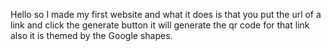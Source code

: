 Hello so I made my first website and what it does is that you put the url of a link and click the generate button it will generate the qr code for that link also it is themed by the Google shapes.
